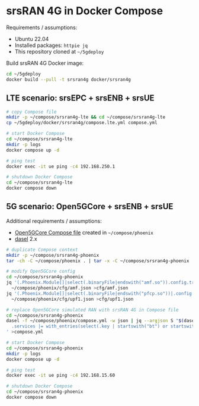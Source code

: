 # srsRAN 4G in Docker Compose

Requirements / assumptions:

* Ubuntu 22.04
* Installed packages: `httpie jq`
* This repository cloned at `~/5gdeploy`

Build srsRAN 4G Docker image:

```bash
cd ~/5gdeploy
docker build --pull -t srsran4g docker/srsran4g
```

## LTE scenario: srsEPC + srsENB + srsUE

```bash
# copy Compose file
mkdir -p ~/compose/srsran4g-lte && cd ~/compose/srsran4g-lte
cp ~/5gdeploy/docker/srsran4g/compose.lte.yml compose.yml

# start Docker Compose
cd ~/compose/srsran4g-lte
mkdir -p logs
docker compose up -d

# ping test
docker exec -it ue ping -c4 192.168.250.1

# shutdown Docker Compose
cd ~/compose/srsran4g-lte
docker compose down
```

## 5G scenario: Open5GCore + srsENB + srsUE

Additional requirements / assumptions:

* [Open5GCore Compose file](Open5GCore.md) created in `~/compose/phoenix`
* [dasel](https://github.com/TomWright/dasel/releases) 2.x

```bash
# duplicate Compose context
mkdir -p ~/compose/srsran4g-phoenix
tar -ch -C ~/compose/phoenix . | tar -x -C ~/compose/srsran4g-phoenix

# modify Open5GCore config
cd ~/compose/srsran4g-phoenix
jq '(.Phoenix.Module[]|select(.binaryFile|endswith("amf.so")).config.trackingArea[].taiList) |= [{tac:117}]' \
  ~/compose/phoenix/cfg/amf.json >cfg/amf.json
jq '(.Phoenix.Module[]|select(.binaryFile|endswith("pfcp.so"))|.config.hacks.qfi) |= 1' \
  ~/compose/phoenix/cfg/upf1.json >cfg/upf1.json

# replace Open5GCore simulated RAN with srsRAN 4G in Compose file
cd ~/compose/srsran4g-phoenix
dasel -f ~/compose/phoenix/compose.yml -w json | jq --argjson S "$(dasel -f ~/5gdeploy/docker/srsran4g/compose.phoenix.yml -w json)" '
  .services |= with_entries(select(.key | startswith("bt") or startswith("gnb") or startswith("ue") | not)) + ($S | .services)
' >compose.yml

# start Docker Compose
cd ~/compose/srsran4g-phoenix
mkdir -p logs
docker compose up -d

# ping test
docker exec -it ue ping -c4 192.168.15.60

# shutdown Docker Compose
cd ~/compose/srsran4g-phoenix
docker compose down
```
